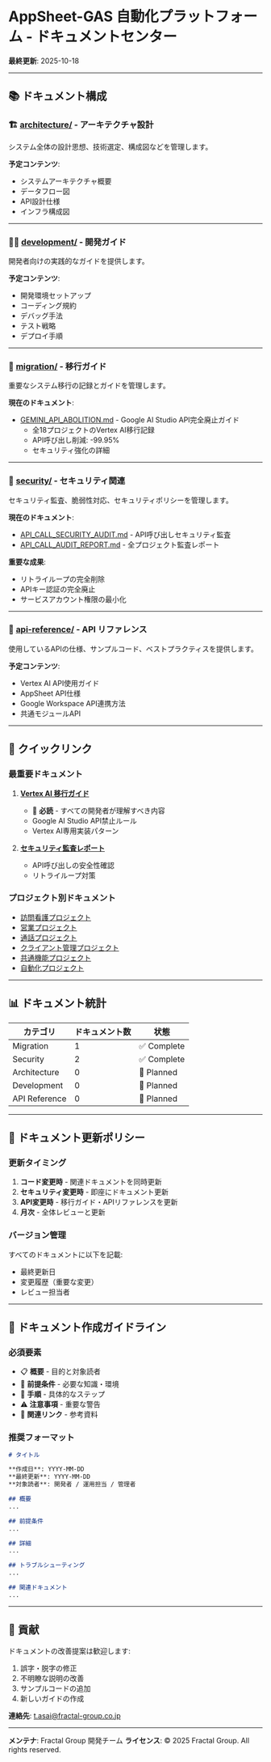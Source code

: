 # AppSheet-GAS 自動化プラットフォーム - ドキュメントセンター

**最終更新**: 2025-10-18

---

## 📚 ドキュメント構成

### 🏗️ [architecture/](./architecture/) - アーキテクチャ設計

システム全体の設計思想、技術選定、構成図などを管理します。

**予定コンテンツ**:
- システムアーキテクチャ概要
- データフロー図
- API設計仕様
- インフラ構成図

---

### 👨‍💻 [development/](./development/) - 開発ガイド

開発者向けの実践的なガイドを提供します。

**予定コンテンツ**:
- 開発環境セットアップ
- コーディング規約
- デバッグ手法
- テスト戦略
- デプロイ手順

---

### 🔄 [migration/](./migration/) - 移行ガイド

重要なシステム移行の記録とガイドを管理します。

**現在のドキュメント**:
- [GEMINI_API_ABOLITION.md](./migration/GEMINI_API_ABOLITION.md) - Google AI Studio API完全廃止ガイド
  - 全18プロジェクトのVertex AI移行記録
  - API呼び出し削減: -99.95%
  - セキュリティ強化の詳細

---

### 🔐 [security/](./security/) - セキュリティ関連

セキュリティ監査、脆弱性対応、セキュリティポリシーを管理します。

**現在のドキュメント**:
- [API_CALL_SECURITY_AUDIT.md](./security/API_CALL_SECURITY_AUDIT.md) - API呼び出しセキュリティ監査
- [API_CALL_AUDIT_REPORT.md](./security/API_CALL_AUDIT_REPORT.md) - 全プロジェクト監査レポート

**重要な成果**:
- リトライループの完全削除
- APIキー認証の完全廃止
- サービスアカウント権限の最小化

---

### 📖 [api-reference/](./api-reference/) - API リファレンス

使用しているAPIの仕様、サンプルコード、ベストプラクティスを提供します。

**予定コンテンツ**:
- Vertex AI API使用ガイド
- AppSheet API仕様
- Google Workspace API連携方法
- 共通モジュールAPI

---

## 🎯 クイックリンク

### 最重要ドキュメント

1. **[Vertex AI 移行ガイド](./migration/GEMINI_API_ABOLITION.md)**
   - 🔴 **必読** - すべての開発者が理解すべき内容
   - Google AI Studio API禁止ルール
   - Vertex AI専用実装パターン

2. **[セキュリティ監査レポート](./security/API_CALL_SECURITY_AUDIT.md)**
   - API呼び出しの安全性確認
   - リトライループ対策

### プロジェクト別ドキュメント

- [訪問看護プロジェクト](../projects/nursing/README.md)
- [営業プロジェクト](../projects/sales/)
- [通話プロジェクト](../projects/calls/)
- [クライアント管理プロジェクト](../projects/clients/)
- [共通機能プロジェクト](../projects/common/)
- [自動化プロジェクト](../projects/automation/)

---

## 📊 ドキュメント統計

| カテゴリ | ドキュメント数 | 状態 |
|---------|--------------|------|
| Migration | 1 | ✅ Complete |
| Security | 2 | ✅ Complete |
| Architecture | 0 | 📝 Planned |
| Development | 0 | 📝 Planned |
| API Reference | 0 | 📝 Planned |

---

## 🔄 ドキュメント更新ポリシー

### 更新タイミング

1. **コード変更時** - 関連ドキュメントを同時更新
2. **セキュリティ変更時** - 即座にドキュメント更新
3. **API変更時** - 移行ガイド・APIリファレンスを更新
4. **月次** - 全体レビューと更新

### バージョン管理

すべてのドキュメントに以下を記載:
- 最終更新日
- 変更履歴（重要な変更）
- レビュー担当者

---

## 📝 ドキュメント作成ガイドライン

### 必須要素

- 📋 **概要** - 目的と対象読者
- 🎯 **前提条件** - 必要な知識・環境
- 🚀 **手順** - 具体的なステップ
- ⚠️ **注意事項** - 重要な警告
- 🔗 **関連リンク** - 参考資料

### 推奨フォーマット

```markdown
# タイトル

**作成日**: YYYY-MM-DD
**最終更新**: YYYY-MM-DD
**対象読者**: 開発者 / 運用担当 / 管理者

## 概要
...

## 前提条件
...

## 詳細
...

## トラブルシューティング
...

## 関連ドキュメント
...
```

---

## 🤝 貢献

ドキュメントの改善提案は歓迎します:

1. 誤字・脱字の修正
2. 不明瞭な説明の改善
3. サンプルコードの追加
4. 新しいガイドの作成

**連絡先**: t.asai@fractal-group.co.jp

---

**メンテナ**: Fractal Group 開発チーム
**ライセンス**: © 2025 Fractal Group. All rights reserved.
